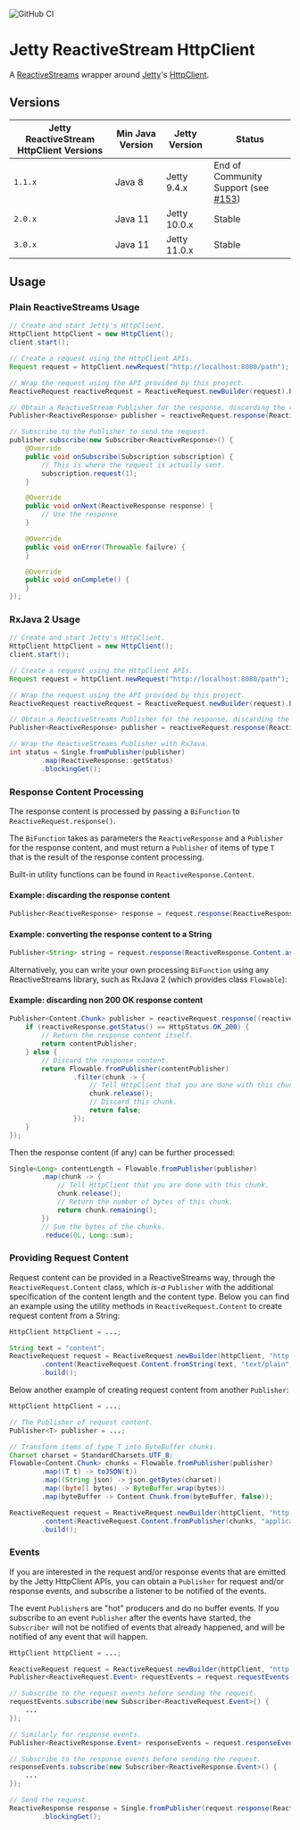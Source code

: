 ![GitHub CI](https://github.com/jetty-project/jetty-reactive-httpclient/workflows/GitHub%20CI/badge.svg)

# Jetty ReactiveStream HttpClient

A [ReactiveStreams](http://www.reactive-streams.org/) wrapper around 
[Jetty](https://eclipse.org/jetty)'s 
[HttpClient](https://www.eclipse.org/jetty/documentation/jetty-11/programming-guide/index.html#pg-client-http).

## Versions

Jetty ReactiveStream HttpClient Versions | Min Java Version | Jetty Version | Status |
---- | ---- | ---- | ----
`1.1.x` | Java 8 | Jetty 9.4.x | End of Community Support (see [#153](https://github.com/jetty-project/jetty-reactive-httpclient/issues/153))
`2.0.x` | Java 11 | Jetty 10.0.x | Stable
`3.0.x` | Java 11 | Jetty 11.0.x | Stable

## Usage

### Plain ReactiveStreams Usage

```java
// Create and start Jetty's HttpClient.
HttpClient httpClient = new HttpClient();
client.start();

// Create a request using the HttpClient APIs.
Request request = httpClient.newRequest("http://localhost:8080/path");

// Wrap the request using the API provided by this project.
ReactiveRequest reactiveRequest = ReactiveRequest.newBuilder(request).build();

// Obtain a ReactiveStream Publisher for the response, discarding the response content.
Publisher<ReactiveResponse> publisher = reactiveRequest.response(ReactiveResponse.Content.discard());

// Subscribe to the Publisher to send the request.
publisher.subscribe(new Subscriber<ReactiveResponse>() {
    @Override
    public void onSubscribe(Subscription subscription) {
        // This is where the request is actually sent.
        subscription.request(1);
    }

    @Override
    public void onNext(ReactiveResponse response) {
        // Use the response
    }

    @Override
    public void onError(Throwable failure) {
    }

    @Override
    public void onComplete() {
    }
});
```

### RxJava 2 Usage

```java
// Create and start Jetty's HttpClient.
HttpClient httpClient = new HttpClient();
client.start();

// Create a request using the HttpClient APIs.
Request request = httpClient.newRequest("http://localhost:8080/path");

// Wrap the request using the API provided by this project.
ReactiveRequest reactiveRequest = ReactiveRequest.newBuilder(request).build();

// Obtain a ReactiveStreams Publisher for the response, discarding the response content.
Publisher<ReactiveResponse> publisher = reactiveRequest.response(ReactiveResponse.Content.discard());

// Wrap the ReactiveStreams Publisher with RxJava.
int status = Single.fromPublisher(publisher)
        .map(ReactiveResponse::getStatus)
        .blockingGet();
```

### Response Content Processing

The response content is processed by passing a `BiFunction` to `ReactiveRequest.response()`.

The `BiFunction` takes as parameters the `ReactiveResponse` and a `Publisher` for the response
content, and must return a `Publisher` of items of type `T` that is the result of the response
content processing.

Built-in utility functions can be found in `ReactiveResponse.Content`.

#### Example: discarding the response content

```java
Publisher<ReactiveResponse> response = request.response(ReactiveResponse.Content.discard());
```

#### Example: converting the response content to a String

```java
Publisher<String> string = request.response(ReactiveResponse.Content.asString());
```

Alternatively, you can write your own processing `BiFunction` using any
ReactiveStreams library, such as RxJava 2 (which provides class `Flowable`):

#### Example: discarding non 200 OK response content

```java
Publisher<Content.Chunk> publisher = reactiveRequest.response((reactiveResponse, contentPublisher) -> {
    if (reactiveResponse.getStatus() == HttpStatus.OK_200) {
        // Return the response content itself.
        return contentPublisher;
    } else {
        // Discard the response content.
        return Flowable.fromPublisher(contentPublisher)
                .filter(chunk -> {
                    // Tell HttpClient that you are done with this chunk.
                    chunk.release();
                    // Discard this chunk.
                    return false;
                });
    }
});
```

Then the response content (if any) can be further processed:

```java
Single<Long> contentLength = Flowable.fromPublisher(publisher)
        .map(chunk -> {
            // Tell HttpClient that you are done with this chunk.
            chunk.release();
            // Return the number of bytes of this chunk.
            return chunk.remaining();
        })
        // Sum the bytes of the chunks.
        .reduce(0L, Long::sum);
```

### Providing Request Content

Request content can be provided in a ReactiveStreams way, through the `ReactiveRequest.Content`
class, which _is-a_ `Publisher` with the additional specification of the content length
and the content type.
Below you can find an example using the utility methods in `ReactiveRequest.Content`
to create request content from a String:

```java
HttpClient httpClient = ...;

String text = "content";
ReactiveRequest request = ReactiveRequest.newBuilder(httpClient, "http://localhost:8080/path")
        .content(ReactiveRequest.Content.fromString(text, "text/plain", StandardCharsets.UTF_8))
        .build();
```

Below another example of creating request content from another `Publisher`:

```java
HttpClient httpClient = ...;

// The Publisher of request content.
Publisher<T> publisher = ...;

// Transform items of type T into ByteBuffer chunks.
Charset charset = StandardCharsets.UTF_8;
Flowable<Content.Chunk> chunks = Flowable.fromPublisher(publisher)
        .map((T t) -> toJSON(t))
        .map((String json) -> json.getBytes(charset))
        .map((byte[] bytes) -> ByteBuffer.wrap(bytes))
        .map(byteBuffer -> Content.Chunk.from(byteBuffer, false));

ReactiveRequest request = ReactiveRequest.newBuilder(httpClient, "http://localhost:8080/path")
        .content(ReactiveRequest.Content.fromPublisher(chunks, "application/json", charset))
        .build();
```

### Events

If you are interested in the request and/or response events that are emitted
by the Jetty HttpClient APIs, you can obtain a `Publisher` for request and/or
response events, and subscribe a listener to be notified of the events.

The event `Publisher`s are "hot" producers and do no buffer events.
If you subscribe to an event `Publisher` after the events have started, the 
`Subscriber` will not be notified of events that already happened, and will
be notified of any event that will happen.

```java
HttpClient httpClient = ...;

ReactiveRequest request = ReactiveRequest.newBuilder(httpClient, "http://localhost:8080/path").build();
Publisher<ReactiveRequest.Event> requestEvents = request.requestEvents();

// Subscribe to the request events before sending the request.
requestEvents.subscribe(new Subscriber<ReactiveRequest.Event>() {
    ...
});

// Similarly for response events.
Publisher<ReactiveResponse.Event> responseEvents = request.responseEvents();

// Subscribe to the response events before sending the request.
responseEvents.subscribe(new Subscriber<ReactiveResponse.Event>() {
    ...
});

// Send the request.
ReactiveResponse response = Single.fromPublisher(request.response(ReactiveResponse.Content.discard()))
        .blockingGet();
```
